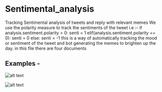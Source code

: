 # Sentimental_analysis
Tracking Sentimental analysis of tweets and reply with relevant memes
 We use the polarity measure to track the sentiments of the tweet
i.e :- 
 if analysis.sentiment.polarity > 0:
				senti = 1
			elif(analysis.sentiment.polarity == 0):
				senti = 0
			else:
				senti = -1
 this is a way of automatically tracking the mood or sentiment of the tweet and bot generating the memes to brighten up the day.
 in this file  there are four documents
 
## Examples -   
 
![alt text](https://raw.githubusercontent.com/vishvanath45/Sentimental_analysis/master/Tweet_Senti_Analysis_2.png) 

![alt text](https://raw.githubusercontent.com/vishvanath45/Sentimental_analysis/master/Tweet_Senti_analysis_1.png) 
